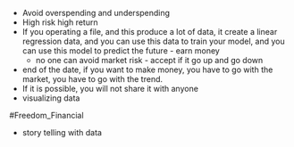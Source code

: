* Avoid overspending and underspending
* High risk high return
* If you operating a file, and this produce a lot of data, it create a linear regression data, and you can use this data to train your model, and you can use this model to predict the future - earn money
    * no one can avoid market risk - accept if it go up and go down
* end of the date, if you want to make money, you have to go with the market, you have to go with the trend.
* If it is possible, you will not share it with anyone
* visualizing data

#Freedom_Financial 

* story telling with data